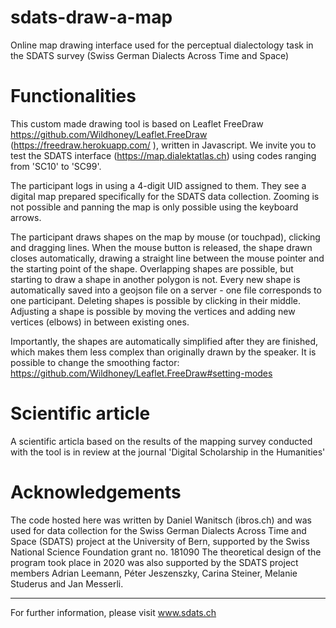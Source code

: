 # sdats-draw-a-map
Online map drawing interface used for the perceptual dialectology task in the SDATS survey (Swiss German Dialects Across Time and Space)

# Functionalities

This custom made drawing tool is based on Leaflet FreeDraw https://github.com/Wildhoney/Leaflet.FreeDraw (https://freedraw.herokuapp.com/ ), written in Javascript. We invite you to test the SDATS interface (https://map.dialektatlas.ch) using codes ranging from 'SC10' to 'SC99'.

The participant logs in using a 4-digit UID assigned to them. They see a digital map prepared specifically for the SDATS data collection. Zooming is not possible and panning the map is only possible using the keyboard arrows.

The participant draws shapes on the map by mouse (or touchpad), clicking and dragging lines. When the mouse button is released, the shape drawn closes automatically, drawing a straight line between the mouse pointer and the starting point of the shape. Overlapping shapes are possible, but starting to draw a shape in another polygon is not. Every new shape is automatically saved into a geojson file on a server - one file corresponds to one participant. Deleting shapes is possible by clicking in their middle. Adjusting a shape is possible by moving the vertices and adding new vertices (elbows) in between existing ones.

Importantly, the shapes are automatically simplified after they are finished, which makes them less complex than originally drawn by the speaker. It is possible to change the smoothing factor: https://github.com/Wildhoney/Leaflet.FreeDraw#setting-modes

# Scientific article
A scientific articla based on the results of the mapping survey conducted with the tool is in review at the journal 'Digital Scholarship in the Humanities'

# Acknowledgements
The code hosted here was written by Daniel Wanitsch (ibros.ch) and was used for data collection for the Swiss German Dialects Across Time and Space (SDATS) project at the University of Bern, supported by the Swiss National Science Foundation grant no. 181090
The theoretical design of the program took place in 2020 was also supported by the SDATS project members Adrian Leemann, Péter Jeszenszky, Carina Steiner, Melanie Studerus and Jan Messerli.

----
For further information, please visit www.sdats.ch
